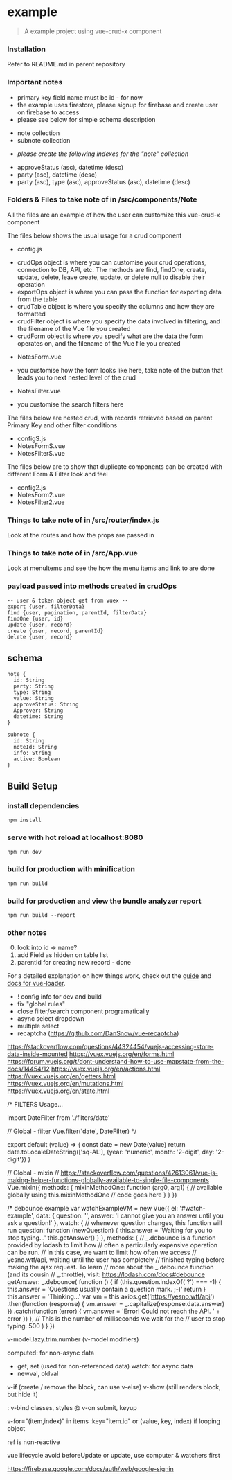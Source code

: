# example

> A example project using vue-crud-x component

### Installation

Refer to README.md in parent repository

### Important notes

* primary key field name must be id - for now
* the example uses firestore, please signup for firebase and create user on firebase to access
* please see below for simple schema description
 - note collection
 - subnote collection
* *please create the following indexes for the "note" collection*
 - approveStatus (asc), datetime (desc)
 - party (asc), datetime (desc)
 - party (asc), type (asc), approveStatus (asc), datetime (desc)

### Folders & Files to take note of in /src/components/Note

All the files are an example of how the user can customize this vue-crud-x component

The files below shows the usual usage for a crud component

* config.js
 - crudOps object is where you can customise your crud operations, connection to DB, API, etc. The methods are find, findOne, create, update, delete, leave create, update, or delete null to disable their operation
 - exportOps object is where you can pass the function for exporting data from the table
 - crudTable object is where you specify the columns and how they are formatted
 - crudFilter object is where you specify the data involved in filtering, and the filename of the Vue file you created
 - crudForm object is where you specify what are the data the form operates on, and the filename of the Vue file you created

* NotesForm.vue
 - you customise how the form looks like here, take note of the button that leads you to next nested level of the crud

* NotesFilter.vue
 - you customise the search filters here

The files below are nested crud, with records retrieved based on parent Primary Key and other filter conditions

* configS.js
* NotesFormS.vue
* NotesFilterS.vue

The files below are to show that duplicate components can be created with different Form & Filter look and feel

* config2.js
* NotesForm2.vue
* NotesFilter2.vue

### Things to take note of in /src/router/index.js

Look at the routes and how the props are passed in

### Things to take note of in /src/App.vue

Look at menuItems and see the how the menu items and link to are done

### payload passed into methods created in crudOps

    -- user & token object get from vuex --
    export {user, filterData}
    find {user, pagination, parentId, filterData}
    findOne {user, id}
    update {user, record}
    create {user, record, parentId}
    delete {user, record}

## schema

    note {
      id: String
      party: String
      type: String
      value: String
      approveStatus: String
      Approver: String
      datetime: String
    }

    subnote {
      id: String
      noteId: String
      info: String
      active: Boolean
    }

## Build Setup

### install dependencies
    npm install

### serve with hot reload at localhost:8080
    npm run dev

### build for production with minification
    npm run build

### build for production and view the bundle analyzer report
    npm run build --report



### other notes


0. look into id => name?
1. add Field as hidden on table list
2. parentId for creating new record - done

For a detailed explanation on how things work, check out the [guide](http://vuejs-templates.github.io/webpack/) and [docs for vue-loader](http://vuejs.github.io/vue-loader).

- ! config info for dev and build
- fix "global rules"
- close filter/search component programatically
- async select dropdown
- multiple select
- recaptcha (https://github.com/DanSnow/vue-recaptcha)

https://stackoverflow.com/questions/44324454/vuejs-accessing-store-data-inside-mounted
https://vuex.vuejs.org/en/forms.html
https://forum.vuejs.org/t/dont-understand-how-to-use-mapstate-from-the-docs/14454/12
https://vuex.vuejs.org/en/actions.html
https://vuex.vuejs.org/en/getters.html
https://vuex.vuejs.org/en/mutations.html
https://vuex.vuejs.org/en/state.html


/* FILTERS
Usage...

import DateFilter from './filters/date'

// Global - filter
Vue.filter('date', DateFilter)
*/

export default (value) => {
  const date = new Date(value)
  return date.toLocaleDateString(['sq-AL'], {year: 'numeric', month: '2-digit', day: '2-digit'})
}


// Global - mixin
// https://stackoverflow.com/questions/42613061/vue-js-making-helper-functions-globally-available-to-single-file-components
Vue.mixin({
  methods: {
    mixinMethodOne: function (arg0, arg1) { // available globally using this.mixinMethodOne
      // code goes here
    }
  }
})



/* debounce example
var watchExampleVM = new Vue({
  el: '#watch-example',
  data: {
    question: '',
    answer: 'I cannot give you an answer until you ask a question!'
  },
  watch: {
    // whenever question changes, this function will run
    question: function (newQuestion) {
      this.answer = 'Waiting for you to stop typing...'
      this.getAnswer()
    }
  },
  methods: {
    // _.debounce is a function provided by lodash to limit how
    // often a particularly expensive operation can be run.
    // In this case, we want to limit how often we access
    // yesno.wtf/api, waiting until the user has completely
    // finished typing before making the ajax request. To learn
    // more about the _.debounce function (and its cousin
    // _.throttle), visit: https://lodash.com/docs#debounce
    getAnswer: _.debounce(
      function () {
        if (this.question.indexOf('?') === -1) {
          this.answer = 'Questions usually contain a question mark. ;-)'
          return
        }
        this.answer = 'Thinking...'
        var vm = this
        axios.get('https://yesno.wtf/api')
          .then(function (response) {
            vm.answer = _.capitalize(response.data.answer)
          })
          .catch(function (error) {
            vm.answer = 'Error! Could not reach the API. ' + error
          })
      },
      // This is the number of milliseconds we wait for the
      // user to stop typing.
      500
    )
  }
})
</script>




<!-- YesNo.vue component example usage of emit
1. import & register the component (global example)
import YesNo from './components/Shared/YesNo.vue'
Vue.component('app-yesno', YesNo)

2. add component to where you want to use
<app-yesno v-if="confirmDialogFlag" @sayYes="dialogConfirm" @sayNo="dialogAbort" :text="confirmDialogText" />

3. the v-if "confirmDialogFlag" is a boolean to show/hide the dialog

4. bind :text to a data e.g. confirmDialogText

5. bind @sayYes and @sayNo to a methods e.g. dialogConfirm, dialogAbort
-->

<template>
  <v-layout row justify-center>
    <v-dialog v-model="dialog" persistent max-width="290">
      <!-- v-btn color="primary" dark slot="activator">Open Dialog</v-btn -->
      <v-card>
        <v-card-title class="headline">Confirmation</v-card-title>
        <v-card-text>{{ text }}</v-card-text>
        <v-card-actions>
          <v-spacer></v-spacer>
          <v-btn color="green darken-1" flat @click.native="doYes">Yes</v-btn>
          <v-btn color="green darken-1" flat @click.native="doNo">No</v-btn>
        </v-card-actions>
      </v-card>
    </v-dialog>
  </v-layout>
</template>

<script>
  export default {
    props: ['text'],
    methods: {
      doYes () {
        this.dialog = false
        this.$emit('sayYes')
      },
      doNo () {
        this.dialog = false
        this.$emit('sayNo')
      }
    },
    data () {
      return {
        dialog: true
      }
    }
  }
</script>






v-model.lazy.trim.number (v-model modifiers)

computed: for non-async data
 - get, set (used for non-referenced data)
watch: for async data
 - newval, oldval

v-if (create / remove the block, can use v-else)
v-show (still renders block, but hide it)

: v-bind classes, styles
@ v-on submit, keyup

v-for="(item,index)" in items :key="item.id"
or (value, key, index) if looping object

ref is non-reactive

vue lifecycle avoid beforeUpdate or update, use computer & watchers first

https://firebase.google.com/docs/auth/web/google-signin